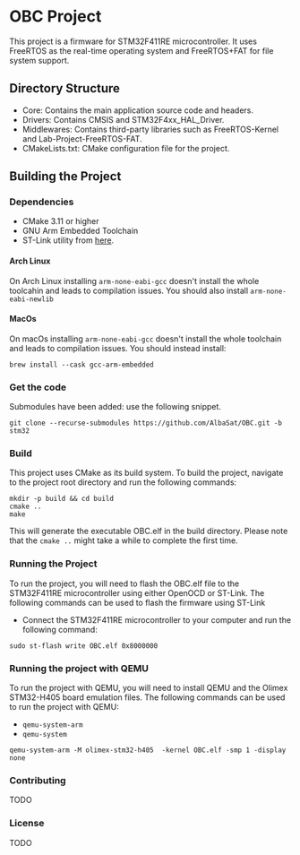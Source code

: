 # OBC Project

This project is a firmware for STM32F411RE microcontroller. It uses FreeRTOS as the real-time operating system and
FreeRTOS+FAT for file system support.

## Directory Structure

- Core: Contains the main application source code and headers.
- Drivers: Contains CMSIS and STM32F4xx_HAL_Driver.
- Middlewares: Contains third-party libraries such as FreeRTOS-Kernel and Lab-Project-FreeRTOS-FAT.
- CMakeLists.txt: CMake configuration file for the project.

## Building the Project

### Dependencies

- CMake 3.11 or higher
- GNU Arm Embedded Toolchain
- ST-Link utility from [here](https://github.com/stlink-org/stlink).

#### Arch Linux

On Arch Linux installing `arm-none-eabi-gcc` doesn't install the whole toolcahin and leads to compilation issues.
You should also install `arm-none-eabi-newlib`

#### MacOs

On macOs installing `arm-none-eabi-gcc` doesn't install the whole toolchain and leads to compilation issues.
You should instead install:

```shell
brew install --cask gcc-arm-embedded
```

### Get the code

Submodules have been added: use the following snippet.

```shell
git clone --recurse-submodules https://github.com/AlbaSat/OBC.git -b stm32
```

### Build

This project uses CMake as its build system. To build the project, navigate to the project root directory and run the
following commands:

```shell
mkdir -p build && cd build
cmake ..
make
```

This will generate the executable OBC.elf in the build directory.
Please note that the `cmake ..` might take a while to complete the first time.

### Running the Project

To run the project, you will need to flash the OBC.elf file to the STM32F411RE microcontroller using either OpenOCD or
ST-Link. The following commands can be used to flash the firmware using ST-Link

- Connect the STM32F411RE microcontroller to your computer and run the following command:

```shell
sudo st-flash write OBC.elf 0x8000000
```

### Running the project with QEMU

To run the project with QEMU, you will need to install QEMU and the Olimex STM32-H405 board emulation files. The
following commands can be used to run the project with QEMU:

- `qemu-system-arm`
- `qemu-system`

```shell
qemu-system-arm -M olimex-stm32-h405  -kernel OBC.elf -smp 1 -display none
```

### Contributing

TODO

### License

TODO

